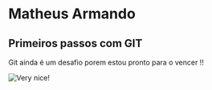 
# Matheus Armando

## Primeiros passos com GIT
Git ainda é um desafio porem estou pronto para o vencer !!

![Very nice!](https://dealerdirect.github.io/Memes/img/png/nice.png)